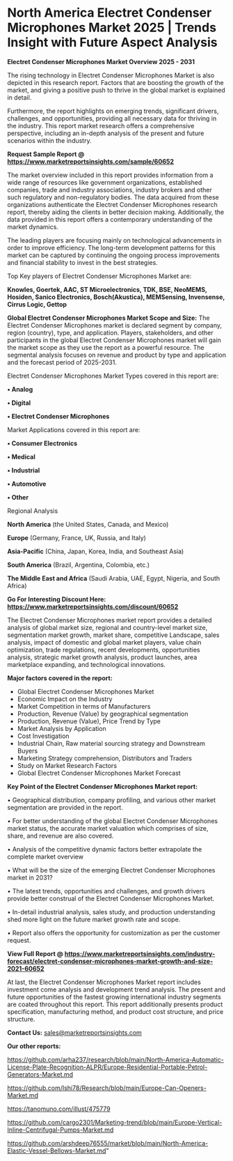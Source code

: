 # North America Electret Condenser Microphones Market 2025 | Trends Insight with Future Aspect Analysis

<Strong> Electret Condenser Microphones Market Overview 2025 - 2031</strong>

The rising technology in Electret Condenser Microphones Market is also depicted in this research report. Factors that are boosting the growth of the market, and giving a positive push to thrive in the global market is explained in detail.

Furthermore, the report highlights on emerging trends, significant drivers, challenges, and opportunities, providing all necessary data for thriving in the industry. This report market research offers a comprehensive perspective, including an in-depth analysis of the present and future scenarios within the industry.

<strong>Request Sample Report @ <a href=https://www.marketreportsinsights.com/sample/60652>https://www.marketreportsinsights.com/sample/60652</a></strong>

The market overview included in this report provides information from a wide range of resources like government organizations, established companies, trade and industry associations, industry brokers and other such regulatory and non-regulatory bodies. The data acquired from these organizations authenticate the Electret Condenser Microphones research report, thereby aiding the clients in better decision making. Additionally, the data provided in this report offers a contemporary understanding of the market dynamics.

The leading players are focusing mainly on technological advancements in order to improve efficiency. The long-term development patterns for this market can be captured by continuing the ongoing process improvements and financial stability to invest in the best strategies.

Top Key players of Electret Condenser Microphones Market are:

<strong>Knowles, Goertek, AAC, ST Microelectronics, TDK, BSE, NeoMEMS, Hosiden, Sanico Electronics, Bosch(Akustica), MEMSensing, Invensense, Cirrus Logic, Gettop</strong>

<strong><b>Global Electret Condenser Microphones Market Scope and Size:</b></strong>
The Electret Condenser Microphones market is declared segment by company, region (country), type, and application. Players, stakeholders, and other participants in the global Electret Condenser Microphones market will gain the market scope as they use the report as a powerful resource. The segmental analysis focuses on revenue and product by type and application and the forecast period of 2025-2031.

Electret Condenser Microphones Market Types covered in this report are:

<strong>• Analog

• Digital

• Electret Condenser Microphones</strong>

Market Applications covered in this report are:

<strong>• Consumer Electronics

• Medical

• Industrial

• Automotive

• Other</strong> 

Regional Analysis

<strong>North America</strong> (the United States, Canada, and Mexico)

<strong>Europe</strong> (Germany, France, UK, Russia, and Italy)

<strong>Asia-Pacific</strong> (China, Japan, Korea, India, and Southeast Asia)

<strong>South America</strong> (Brazil, Argentina, Colombia, etc.)

<strong>The Middle East and Africa</strong> (Saudi Arabia, UAE, Egypt, Nigeria, and South Africa)

<strong>Go For Interesting Discount Here: <a href=https://www.marketreportsinsights.com/discount/60652>https://www.marketreportsinsights.com/discount/60652</a></strong>

The Electret Condenser Microphones market report provides a detailed analysis of global market size, regional and country-level market size, segmentation market growth, market share, competitive Landscape, sales analysis, impact of domestic and global market players, value chain optimization, trade regulations, recent developments, opportunities analysis, strategic market growth analysis, product launches, area marketplace expanding, and technological innovations.

<strong><b>Major factors covered in the report:</b></strong>
<ul>
  <li>Global Electret Condenser Microphones Market </li>
  <li>Economic Impact on the Industry</li>
  <li>Market Competition in terms of Manufacturers</li>
  <li>Production, Revenue (Value) by geographical segmentation</li>
  <li>Production, Revenue (Value), Price Trend by Type</li>
  <li>Market Analysis by Application</li>
  <li>Cost Investigation</li>
  <li>Industrial Chain, Raw material sourcing strategy and Downstream Buyers</li>
  <li>Marketing Strategy comprehension, Distributors and Traders</li>
  <li>Study on Market Research Factors</li>
  <li>Global Electret Condenser Microphones Market Forecast</li>
</ul>

<strong><b>Key Point of the Electret Condenser Microphones Market report:</b></strong>

• Geographical distribution, company profiling, and various other market segmentation are provided in the report.

• For better understanding of the global Electret Condenser Microphones market status, the accurate market valuation which comprises of size, share, and revenue are also covered.

• Analysis of the competitive dynamic factors better extrapolate the complete market overview

• What will be the size of the emerging Electret Condenser Microphones market in 2031?

• The latest trends, opportunities and challenges, and growth drivers provide better construal of the Electret Condenser Microphones Market.

• In-detail industrial analysis, sales study, and production understanding shed more light on the future market growth rate and scope.

• Report also offers the opportunity for customization as per the customer request.

<strong><b>View Full Report @ <a href=https://www.marketreportsinsights.com/industry-forecast/electret-condenser-microphones-market-growth-and-size-2021-60652>https://www.marketreportsinsights.com/industry-forecast/electret-condenser-microphones-market-growth-and-size-2021-60652</a></b></strong>


At last, the Electret Condenser Microphones Market report includes investment come analysis and development trend analysis. The present and future opportunities of the fastest growing international industry segments are coated throughout this report. This report additionally presents product specification, manufacturing method, and product cost structure, and price structure.

<strong>Contact Us:</strong>
sales@marketreportsinsights.com

<strong>Our other reports:</strong>

<a href=https://github.com/arha237/research/blob/main/North-America-Automatic-License-Plate-Recognition-ALPR/Europe-Residential-Portable-Petrol-Generators-Market.md>https://github.com/arha237/research/blob/main/North-America-Automatic-License-Plate-Recognition-ALPR/Europe-Residential-Portable-Petrol-Generators-Market.md</a>

<a href=https://github.com/Ishi78/Research/blob/main/Europe-Can-Openers-Market.md>https://github.com/Ishi78/Research/blob/main/Europe-Can-Openers-Market.md</a>

<a href=https://tanomuno.com/illust/475779>https://tanomuno.com/illust/475779</a>

<a href=https://github.com/cargo2301/Marketing-trend/blob/main/Europe-Vertical-Inline-Centrifugal-Pumps-Market.md>https://github.com/cargo2301/Marketing-trend/blob/main/Europe-Vertical-Inline-Centrifugal-Pumps-Market.md</a>

<a href=https://github.com/arshdeep76555/market/blob/main/North-America-Elastic-Vessel-Bellows-Market.md>https://github.com/arshdeep76555/market/blob/main/North-America-Elastic-Vessel-Bellows-Market.md</a>"
